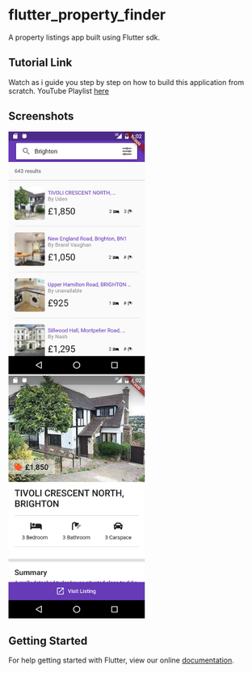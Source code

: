 # flutter_property_finder

A property listings app built using Flutter sdk. 

## Tutorial Link
Watch as i guide you step by step on how to build this application from scratch. 
YouTube Playlist [here](https://www.youtube.com/watch?v=DLbD9XPnUQc&list=PLkf3n4moMnEC8QwziPjTW1tOa3SIqBk6B)

## Screenshots

<img height="480px" src="screenshots/1.png"> <img height="480px" src="screenshots/2.png">

## Getting Started

For help getting started with Flutter, view our online
[documentation](https://flutter.io/).
